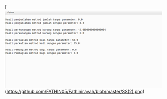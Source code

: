 [![N|Solid](https://github.com/FATHIN05/Fathininayah/blob/master/SS(2).png)(https://github.com/FATHIN05/Fathininayah/blob/master/SS(2).png)
